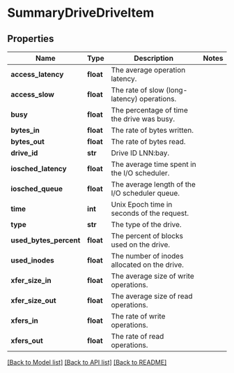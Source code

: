 # SummaryDriveDriveItem

## Properties
Name | Type | Description | Notes
------------ | ------------- | ------------- | -------------
**access_latency** | **float** | The average operation latency. | 
**access_slow** | **float** | The rate of slow (long-latency) operations. | 
**busy** | **float** | The percentage of time the drive was busy. | 
**bytes_in** | **float** | The rate of bytes written. | 
**bytes_out** | **float** | The rate of bytes read. | 
**drive_id** | **str** | Drive ID LNN:bay. | 
**iosched_latency** | **float** | The average time spent in the I/O scheduler. | 
**iosched_queue** | **float** | The average length of the I/O scheduler queue. | 
**time** | **int** | Unix Epoch time in seconds of the request. | 
**type** | **str** | The type of the drive. | 
**used_bytes_percent** | **float** | The percent of blocks used on the drive. | 
**used_inodes** | **float** | The number of inodes allocated on the drive. | 
**xfer_size_in** | **float** | The average size of write operations. | 
**xfer_size_out** | **float** | The average size of read operations. | 
**xfers_in** | **float** | The rate of write operations. | 
**xfers_out** | **float** | The rate of read operations. | 

[[Back to Model list]](../README.md#documentation-for-models) [[Back to API list]](../README.md#documentation-for-api-endpoints) [[Back to README]](../README.md)


